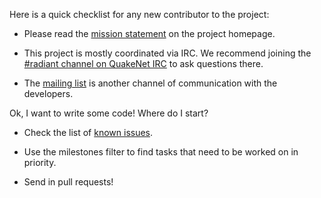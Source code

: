 Here is a quick checklist for any new contributor to the project:

- Please read the [mission statement](http://icculus.org/gtkradiant/) on the project homepage.

- This project is mostly coordinated via IRC. We recommend joining the [#radiant channel on QuakeNet IRC](http://webchat.quakenet.org/#radiant) to ask questions there.

- The [mailing list](http://icculus.org/mailman/listinfo/gtkradiant) is another channel of communication with the developers.

Ok, I want to write some code! Where do I start?

- Check the list of [known issues](https://github.com/TTimo/GtkRadiant/issues).

- Use the milestones filter to find tasks that need to be worked on in priority.

- Send in pull requests!
